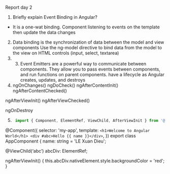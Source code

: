 Report day 2
1. Briefly explain Event Binding in Angular?

- It is a one-wat binding. Component listening to events on the template then update the data changes

2. Data binding is the synchronization of data between the model and view components
	Use the ng-model directive to bind data from the model to the view on HTML controls (input, select, textarea)
3. 3. Event Emitters are a powerful way to communicate between components. They allow you to pass events between components, and run functions on parent components.
 have a lifecycle as Angular creates, updates, and destroys 
4. ngOnChanges()
ngDoCheck()
ngAfterContentInit()
ngAfterContentChecked()

ngAfterViewInit()
ngAfterViewChecked()

ngOnDestroy

5. ```js
	import { Component, ElementRef, ViewChild, AfterViewInit } from '@angular/core';

@Component({
  selector: 'my-app',
  template: `
    <h1>Welcome to Angular World</h1>
    <div #abc>Hello {{ name }}</div>
  `,
})
export class AppComponent {
  name: string = 'LE Xuan Dieu';

  @ViewChild(‘abc’)
  abcDiv: ElementRef;

  ngAfterViewInit() {
    this.abcDiv.nativeElement.style.backgroundColor = 'red';
  }

